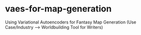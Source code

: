 # vaes-for-map-generation
Using Variational Autoencoders for Fantasy Map Generation (Use Case/Industry --> Worldbuilding Tool for Writers)
